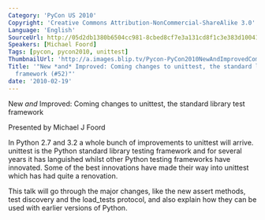 ```yaml
---
Category: 'PyCon US 2010'
Copyright: 'Creative Commons Attribution-NonCommercial-ShareAlike 3.0'
Language: 'English'
SourceUrl: http://05d2db1380b6504cc981-8cbed8cf7e3a131cd8f1c3e383d10041.r93.cf2.rackcdn.com/pycon-us-2010/296_new-and-improved-coming-changes-to-unittest-the-standard-library-test-framework-52.m4v
Speakers: [Michael Foord]
Tags: [pycon, pycon2010, unittest]
ThumbnailUrl: 'http://a.images.blip.tv/Pycon-PyCon2010NewAndImprovedComingChangesToUnittestTheStanda472-63.jpg'
Title: '"New *and* Improved: Coming changes to unittest, the standard library test
  framework (#52)"'
date: '2010-02-19'
---
```

New *and* Improved: Coming changes to unittest, the standard library test
framework

  
Presented by Michael J Foord

  
In Python 2.7 and 3.2 a whole bunch of improvements to unittest will arrive.
unittest is the Python standard library testing framework and for several
years it has languished whilst other Python testing frameworks have innovated.
Some of the best innovations have made their way into unittest which has had
quite a renovation.

  
This talk will go through the major changes, like the new assert methods, test
discovery and the load_tests protocol, and also explain how they can be used
with earlier versions of Python.

